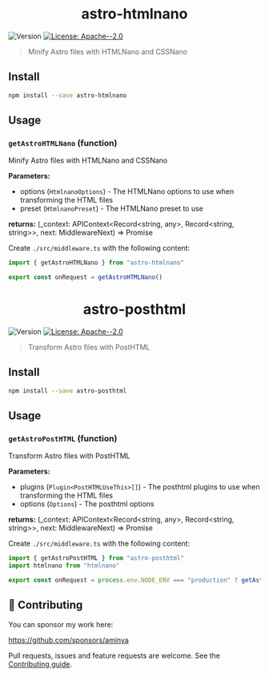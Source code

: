 <h1 align="center">astro-htmlnano</h1>
<p>
  <img alt="Version" src="https://img.shields.io/badge/version-1.0.0-blue.svg?cacheSeconds=2592000" />
  <a href="#" target="_blank">
    <img alt="License: Apache--2.0" src="https://img.shields.io/badge/License-Apache--2.0-yellow.svg" />
  </a>
</p>

> Minify Astro files with HTMLNano and CSSNano

## Install

```sh
npm install --save astro-htmlnano
```

## Usage

<!-- INSERT GENERATED DOCS START -->

### `getAstroHTMLNano` (function)

Minify Astro files with HTMLNano and CSSNano

**Parameters:**

- options (`HtmlnanoOptions`) - The HTMLNano options to use when transforming the HTML files
- preset (`HtmlnanoPreset`) - The HTMLNano preset to use

**returns:** (\_context: APIContext<Record<string, any>, Record<string, string>>, next: MiddlewareNext) => Promise<Response>

Create `./src/middleware.ts` with the following content:

```ts
import { getAstroHTMLNano } from "astro-htmlnano"

export const onRequest = getAstroHTMLNano()
```

<!-- INSERT GENERATED DOCS END -->

<h1 align="center">astro-posthtml</h1>
<p>
  <img alt="Version" src="https://img.shields.io/badge/version-1.0.0-blue.svg?cacheSeconds=2592000" />
  <a href="#" target="_blank">
    <img alt="License: Apache--2.0" src="https://img.shields.io/badge/License-Apache--2.0-yellow.svg" />
  </a>
</p>

> Transform Astro files with PostHTML

## Install

```sh
npm install --save astro-posthtml
```

## Usage

<!-- INSERT GENERATED DOCS START -->

### `getAstroPostHTML` (function)

Transform Astro files with PostHTML

**Parameters:**

- plugins (`Plugin<PostHTMLUseThis>[]`) - The posthtml plugins to use when transforming the HTML files
- options (`Options`) - The posthtml options

**returns:** (\_context: APIContext<Record<string, any>, Record<string, string>>, next: MiddlewareNext) => Promise<Response>

Create `./src/middleware.ts` with the following content:

```ts
import { getAstroPostHTML } from "astro-posthtml"
import htmlnano from "htmlnano"

export const onRequest = process.env.NODE_ENV === "production" ? getAstroPostHTML([htmlnano()]) : undefined
```

## 🤝 Contributing

You can sponsor my work here:

https://github.com/sponsors/aminya

Pull requests, issues and feature requests are welcome.
See the [Contributing guide](https://github.com/aminya/atro-plugins/blob/master/CONTRIBUTING.md).
